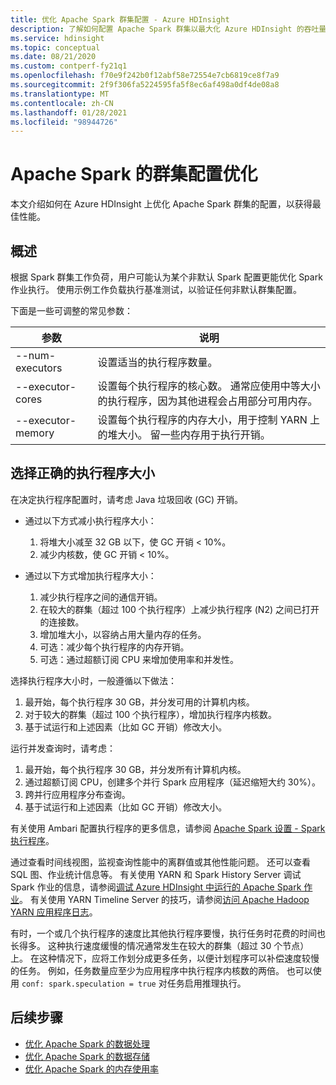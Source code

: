 ```yaml
---
title: 优化 Apache Spark 群集配置 - Azure HDInsight
description: 了解如何配置 Apache Spark 群集以最大化 Azure HDInsight 的吞吐量。
ms.service: hdinsight
ms.topic: conceptual
ms.date: 08/21/2020
ms.custom: contperf-fy21q1
ms.openlocfilehash: f70e9f242b0f12abf58e72554e7cb6819ce8f7a9
ms.sourcegitcommit: 2f9f306fa5224595fa5f8ec6af498a0df4de08a8
ms.translationtype: MT
ms.contentlocale: zh-CN
ms.lasthandoff: 01/28/2021
ms.locfileid: "98944726"
---
```

# <a name="cluster-configuration-optimization-for-apache-spark"></a>Apache Spark 的群集配置优化

本文介绍如何在 Azure HDInsight 上优化 Apache Spark 群集的配置，以获得最佳性能。

## <a name="overview"></a>概述

根据 Spark 群集工作负荷，用户可能认为某个非默认 Spark 配置更能优化 Spark 作业执行。  使用示例工作负载执行基准测试，以验证任何非默认群集配置。

下面是一些可调整的常见参数：

|参数 |说明 |
|---|---|
|--num-executors|设置适当的执行程序数量。|
|--executor-cores|设置每个执行程序的核心数。 通常应使用中等大小的执行程序，因为其他进程会占用部分可用内存。|
|--executor-memory|设置每个执行程序的内存大小，用于控制 YARN 上的堆大小。 留一些内存用于执行开销。|

## <a name="select-the-correct-executor-size"></a>选择正确的执行程序大小

在决定执行程序配置时，请考虑 Java 垃圾回收 (GC) 开销。

* 通过以下方式减小执行程序大小：
    1. 将堆大小减至 32 GB 以下，使 GC 开销 < 10%。
    2. 减少内核数，使 GC 开销 < 10%。

* 通过以下方式增加执行程序大小：
    1. 减少执行程序之间的通信开销。
    2. 在较大的群集（超过 100 个执行程序）上减少执行程序 (N2) 之间已打开的连接数。
    3. 增加堆大小，以容纳占用大量内存的任务。
    4. 可选：减少每个执行程序的内存开销。
    5. 可选：通过超额订阅 CPU 来增加使用率和并发性。

选择执行程序大小时，一般遵循以下做法：

1. 最开始，每个执行程序 30 GB，并分发可用的计算机内核。
2. 对于较大的群集（超过 100 个执行程序），增加执行程序内核数。
3. 基于试运行和上述因素（比如 GC 开销）修改大小。

运行并发查询时，请考虑：

1. 最开始，每个执行程序 30 GB，并分发所有计算机内核。
2. 通过超额订阅 CPU，创建多个并行 Spark 应用程序（延迟缩短大约 30%）。
3. 跨并行应用程序分布查询。
4. 基于试运行和上述因素（比如 GC 开销）修改大小。

有关使用 Ambari 配置执行程序的更多信息，请参阅 [Apache Spark 设置 - Spark 执行程序](apache-spark-settings.md#configuring-spark-executors)。

通过查看时间线视图，监视查询性能中的离群值或其他性能问题。 还可以查看 SQL 图、作业统计信息等。 有关使用 YARN 和 Spark History Server 调试 Spark 作业的信息，请参阅[调试 Azure HDInsight 中运行的 Apache Spark 作业](apache-spark-job-debugging.md)。 有关使用 YARN Timeline Server 的技巧，请参阅[访问 Apache Hadoop YARN 应用程序日志](../hdinsight-hadoop-access-yarn-app-logs-linux.md)。

有时，一个或几个执行程序的速度比其他执行程序要慢，执行任务时花费的时间也长得多。 这种执行速度缓慢的情况通常发生在较大的群集（超过 30 个节点）上。 在这种情况下，应将工作划分成更多任务，以便计划程序可以补偿速度较慢的任务。 例如，任务数量应至少为应用程序中执行程序内核数的两倍。 也可以使用 `conf: spark.speculation = true` 对任务启用推理执行。

## <a name="next-steps"></a>后续步骤

* [优化 Apache Spark 的数据处理](optimize-cluster-configuration.md)
* [优化 Apache Spark 的数据存储](optimize-data-storage.md)
* [优化 Apache Spark 的内存使用率](optimize-memory-usage.md)
